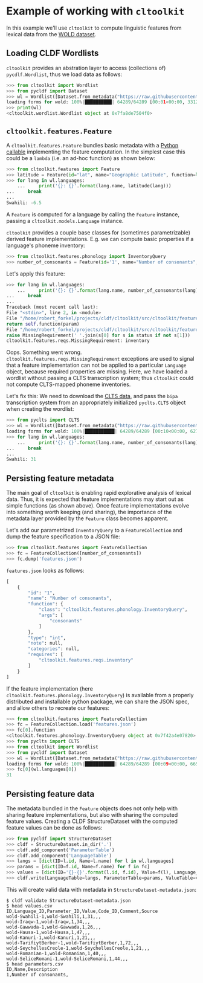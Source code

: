 # Example of working with `cltoolkit`

In this example we'll use `cltoolkit` to compute linguistic features from lexical data from the
[WOLD dataset](https://github.com/lexibank/wold).


## Loading CLDF Wordlists

`cltoolkit` provides an abstration layer to access (collections of) `pycdlf.Wordlist`, thus we load data
as follows:
```python
>>> from cltoolkit import Wordlist
>>> from pycldf import Dataset
>>> wl = Wordlist([Dataset.from_metadata("https://raw.githubusercontent.com/lexibank/wold/v4.0/cldf/cldf-metadata.json")])
loading forms for wold: 100%|██████████| 64289/64289 [00:01<00:00, 33125.96it/s]
>>> print(wl)
<cltoolkit.wordlist.Wordlist object at 0x7fa8de7504f0>
```

## `cltoolkit.features.Feature`

A `cltoolkit.features.Feature` bundles basic metadata with a [Python callable](https://docs.python.org/3/library/functions.html#callable)
implementing the feature computation. In the simplest case this could be a `lambda` (i.e. an ad-hoc function)
as shown below:

```python
>>> from cltoolkit.features import Feature
>>> latitude = Feature(id="lat", name="Geographic Latitude", function=lambda l: l.latitude)
>>> for lang in wl.languages:
    ...     print('{}: {}'.format(lang.name, latitude(lang)))
...     break
...
Swahili: -6.5
```
A `Feature` is computed for a language by calling the `Feature` instance, passing a `cltoolkit.models.Language`
instance.

`cltoolkit` provides a couple base classes for (sometimes parametrizable) derived feature implementations.
E.g. we can compute basic properties if a language's phoneme inventory:
```python
>>> from cltoolkit.features.phonology import InventoryQuery
>>> number_of_consonants = Feature(id='1', name="Number of consonants", function=InventoryQuery('consonants'))
```

Let's apply this feature:
```python
>>> for lang in wl.languages:
    ...     print('{}: {}'.format(lang.name, number_of_consonants(lang)))
...     break
...
Traceback (most recent call last):
File "<stdin>", line 2, in <module>
File "/home/robert_forkel/projects/cldf/cltoolkit/src/cltoolkit/features/collection.py", line 85, in __call__
return self.function(param)
File "/home/robert_forkel/projects/cldf/cltoolkit/src/cltoolkit/features/reqs.py", line 58, in wrapper_requires
raise MissingRequirement(' '.join(s[0] for s in status if not s[1]))
cltoolkit.features.reqs.MissingRequirement: inventory
```

Oops. Something went wrong. `cltoolkit.features.reqs.MissingRequirement` exceptions are used to signal
that a feature implementation can not be applied to a particular `Language` object, because required
properties are missing. Here, we have loaded a wordlist without passing a CLTS transcription system; thus
`cltoolkit` could not compute CLTS-mapped phoneme inventories.

Let's fix this: We need to download the [CLTS data](https://github.com/cldf-clts/clts/releases/tag/v2.1.0), and 
pass the `bipa` transcription system from an appropriately initialized `pyclts.CLTS` object when creating the wordlist:
```python
>>> from pyclts import CLTS
>>> wl = Wordlist([Dataset.from_metadata("https://raw.githubusercontent.com/lexibank/wold/v4.0/cldf/cldf-metadata.json")], ts=CLTS('clts').bipa)
loading forms for wold: 100%|███████████| 64289/64289 [00:10<00:00, 6271.07it/s]
>>> for lang in wl.languages:
    ...     print('{}: {}'.format(lang.name, number_of_consonants(lang)))
...     break
...
Swahili: 31
```


## Persisting feature metadata

The main goal of `cltoolkit` is enabling rapid explorative analysis of lexical data. Thus, it is expected
that feature implementations may start out as simple functions (as shown above).
Once feature implementations evolve into something worth keeping (and sharing), the importance of the metadata 
layer provided by the `Feature` class becomes apparent.

Let's add our parametrized `InventoryQuery` to a `FeatureCollection` and dump the feature specification to
a JSON file:
```python
>>> from cltoolkit.features import FeatureCollection
>>> fc = FeatureCollection([number_of_consonants])
>>> fc.dump('features.json')
```

`features.json` looks as follows:
```python
[
    {
        "id": "1",
        "name": "Number of consonants",
        "function": {
            "class": "cltoolkit.features.phonology.InventoryQuery",
            "args": [
                "consonants"
            ]
        },
        "type": "int",
        "note": null,
        "categories": null,
        "requires": [
            "cltoolkit.features.reqs.inventory"
        ]
    }
]
```

If the feature implementation (here `cltoolkit.features.phonology.InventoryQuery`) is available
from a properly distributed and installable python package, we can share the JSON spec, and allow
others to recreate our features:

```python
>>> from cltoolkit.features import FeatureCollection
>>> fc = FeatureCollection.load('features.json')
>>> fc[0].function
<cltoolkit.features.phonology.InventoryQuery object at 0x7f42a4e07820>
>>> from pyclts import CLTS
>>> from cltoolkit import Wordlist
>>> from pycldf import Dataset
>>> wl = Wordlist([Dataset.from_metadata("https://raw.githubusercontent.com/lexibank/wold/v4.0/cldf/cldf-metadata.json")], ts=CLTS('/home/robert_forkel/projects/cldf-clts/clts-data').bipa)
loading forms for wold: 100%|███████████| 64289/64289 [00:09<00:00, 6655.21it/s]
>>> fc[0](wl.languages[0])
31
```


## Persisting feature data

The metadata bundled in the `Feature` objects does not only help with sharing feature implementations,
but also with sharing the computed feature values. Creating a CLDF StructureDataset with the computed
feature values can be done as follows:
```python
>>> from pycldf import StructureDataset
>>> cldf = StructureDataset.in_dir('.')
>>> cldf.add_component('ParameterTable')
>>> cldf.add_component('LanguageTable')
>>> langs = [dict(ID=l.id, Name=l.name) for l in wl.languages]
>>> params = [dict(ID=f.id, Name=f.name) for f in fc]
>>> values = [dict(ID='{}-{}'.format(l.id, f.id), Value=f(l), Language_ID=l.id, Parameter_ID=f.id) for f in fc for l in wl.languages]
>>> cldf.write(LanguageTable=langs, ParameterTable=params, ValueTable=values)
```

This will create valid data with metadata in `StructureDataset-metadata.json`:
```shell
$ cldf validate StructureDataset-metadata.json
$ head values.csv 
ID,Language_ID,Parameter_ID,Value,Code_ID,Comment,Source
wold-Swahili-1,wold-Swahili,1,31,,,
wold-Iraqw-1,wold-Iraqw,1,34,,,
wold-Gawwada-1,wold-Gawwada,1,26,,,
wold-Hausa-1,wold-Hausa,1,47,,,
wold-Kanuri-1,wold-Kanuri,1,21,,,
wold-TarifiytBerber-1,wold-TarifiytBerber,1,72,,,
wold-SeychellesCreole-1,wold-SeychellesCreole,1,21,,,
wold-Romanian-1,wold-Romanian,1,40,,,
wold-SeliceRomani-1,wold-SeliceRomani,1,44,,,
$ head parameters.csv 
ID,Name,Description
1,Number of consonants,
```
